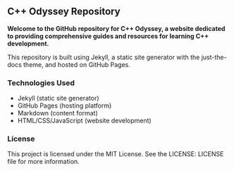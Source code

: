 ## C++ Odyssey Repository

**Welcome to the GitHub repository for C++ Odyssey, a website dedicated to providing comprehensive guides and resources for learning C++ development.**

This repository is built using Jekyll, a static site generator with the just-the-docs theme, and hosted on GitHub Pages.

### Technologies Used

* Jekyll (static site generator)
* GitHub Pages (hosting platform)
* Markdown (content format)
* HTML/CSS/JavaScript (website development)

### License

This project is licensed under the MIT License. See the LICENSE: LICENSE file for more information.
